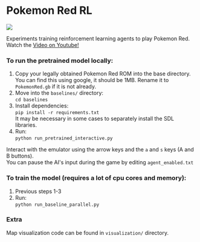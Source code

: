 # Pokemon Red RL

<img src="/assets/poke_map.gif?raw=true">



Experiments training reinforcement learning agents to play Pokemon Red.   
Watch the [Video on Youtube!](https://youtu.be/DcYLT37ImBY)

### To run the pretrained model locally:

1. Copy your legally obtained Pokemon Red ROM into the base directory. You can find this using google, it should be 1MB. Rename it to `PokemonRed.gb` if it is not already. 
2. Move into the `baselines/` directory:  
 ```cd baselines```
3. Install dependencies:  
```pip install -r requirements.txt```  
It may be necessary in some cases to separately install the SDL libraries.
4. Run:  
```python run_pretrained_interactive.py```

Interact with the emulator using the arrow keys and the `a` and `s` keys (A and B buttons).  
You can pause the AI's input during the game by editing `agent_enabled.txt`

### To train the model (requires a lot of cpu cores and memory):

1. Previous steps 1-3
2. Run:  
```python run_baseline_parallel.py```

### Extra
Map visualization code can be found in `visualization/` directory.

